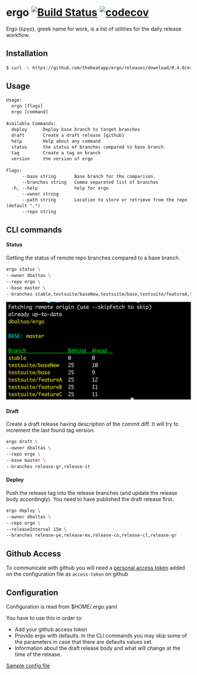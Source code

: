# ergo [![Build Status](https://travis-ci.com/thebeatapp/ergo.svg?branch=master)](https://travis-ci.com/thebeatapp/ergo) [![codecov](https://codecov.io/gh/thebeatapp/ergo/branch/master/graph/badge.svg)](https://codecov.io/gh/thebeatapp/ergo)

Ergo (έργο), greek name for work, is a list of utilities for the daily release workflow.

## Installation

```bash
$ curl -L https://github.com/thebeatapp/ergo/releases/download/0.4.0/ergo_0.4.0_darwin-amd64 --output ergo && chmod +x ergo && mv ergo /usr/local/bin/ergo
```

## Usage

```
Usage:
  ergo [flags]
  ergo [command]

Available Commands:
  deploy      Deploy base branch to target branches
  draft       Create a draft release [github]
  help        Help about any command
  status      the status of branches compared to base branch
  tag         Create a tag on branch
  version     the version of ergo

Flags:
      --base string       Base branch for the comparison.
      --branches string   Comma separated list of branches
  -h, --help              help for ergo
      --owner string
      --path string       Location to store or retrieve from the repo (default ".")
      --repo string
```

## CLI commands

#### Status

Getting the status of remote repo branches compared to a base branch.

```bash
ergo status \
--owner dbaltas \
--repo ergo \
--base master \
--branches stable,testsuite/baseNew,testsuite/base,testsuite/featureA,testsuite/featureB,testsuite/featureC
```

![ergo sample output](static/ergo-status.png)

#### Draft

Create a draft release having description of the commit diff. It will try to increment the last found tag version.

```bash
ergo draft \
--owner dbaltas \
--repo ergo \
--base master \
--branches release-gr,release-it
```

#### Deploy

Push the release tag into the release branches (and update the release body accordingly). You need to have published the draft release first.

```bash
ergo deploy \
--owner dbaltas \
--repo ergo \
--releaseInterval 15m \
--branches release-pe,release-mx,release-co,release-cl,release-gr
```

## Github Access
To communicate with github you will need a [personal access token](https://github.com/settings/tokens) added on the configuration file as `access-token` on github

## Configuration
Configuration is read from $HOME/.ergo.yaml

You have to use this in order to:
- Add your github access token
- Provide ergo with defaults. In the CLI commands you may skip some of the parameters in case that there are defaults values set.
- Information about the draft release body and what will change at the time of the release.

[Sample config file](.ergo.yml.dist)
